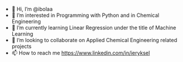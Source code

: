 - 👋 Hi, I’m @ibolaa
- 👀 I’m interested in Programming with Python and in Chemical Engineering 
- 🌱 I’m currently learning Linear Regression under the title of Machine Learning
- 💞️ I’m looking to collaborate on Applied Chemical Engineering related projects
- 📫 How to reach me https://www.linkedin.com/in/ieryksel

<!---
ibolaa/ibolaa is a ✨ special ✨ repository because its `README.md` (this file) appears on your GitHub profile.
You can click the Preview link to take a look at your changes.
--->

